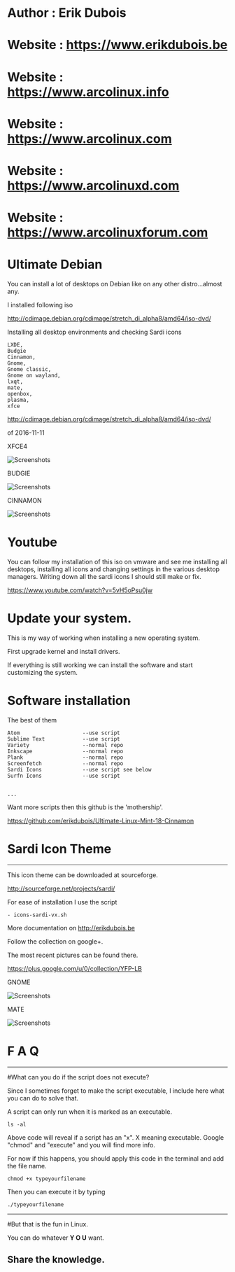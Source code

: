 # Author 	: 	Erik Dubois
# Website 	: 	https://www.erikdubois.be
# Website	:	https://www.arcolinux.info
# Website	:	https://www.arcolinux.com
# Website	:	https://www.arcolinuxd.com
# Website	:	https://www.arcolinuxforum.com


# Ultimate Debian

You can install a lot of desktops on Debian like on any other distro...almost any.

I installed following iso

http://cdimage.debian.org/cdimage/stretch_di_alpha8/amd64/iso-dvd/


Installing all desktop environments and checking Sardi icons

	LXDE,
	Budgie
	Cinnamon,
	Gnome,
	Gnome classic,
	Gnome on wayland,
	lxqt,
	mate,
	openbox,
	plasma,
	xfce


http://cdimage.debian.org/cdimage/stretch_di_alpha8/amd64/iso-dvd/

of 2016-11-11

XFCE4

![Screenshots](http://i.imgur.com/9Z8XnNn.jpg)

BUDGIE

![Screenshots](http://i.imgur.com/A10P4mo.jpg)

CINNAMON

![Screenshots](http://i.imgur.com/ghnEv9H.jpg)


# Youtube

You can follow my installation of this iso on vmware and see me installing all desktops, installing all icons and changing settings in the various desktop managers. Writing down all the sardi icons I should still make or fix.

https://www.youtube.com/watch?v=5vH5oPsu0jw



# Update your system.

This is my way of working when installing a new operating system.

First upgrade kernel and install drivers.

If everything is still working we can install the software and start customizing the system.






# Software installation



The best of them

	Atom					--use script
	Sublime Text			--use script
	Variety					--normal repo
	Inkscape				--normal repo
	Plank					--normal repo
	Screenfetch				--normal repo
	Sardi Icons				--use script see below
	Surfn Icons				--use script


	...


Want more scripts then this github is the 'mothership'.

https://github.com/erikdubois/Ultimate-Linux-Mint-18-Cinnamon


# Sardi Icon Theme
-------------------

This icon theme can be downloaded at  sourceforge.

http://sourceforge.net/projects/sardi/

For ease of installation I use the script


	- icons-sardi-vx.sh



More documentation on http://erikdubois.be

Follow the collection on google+.

The most recent pictures can be found there.

https://plus.google.com/u/0/collection/YFP-LB


GNOME

![Screenshots](http://i.imgur.com/HSF0MDK.jpg)

MATE

![Screenshots](http://i.imgur.com/CnsdglT.jpg)


# F  A  Q
--------------------

#What can you do if the script does not execute?

Since I sometimes forget to make the script executable, I include here what you can do to solve that.

A script can only run when it is marked as an executable.

	ls -al

Above code will reveal if a script has an "x". X meaning executable.
Google "chmod" and "execute" and you will find more info.

For now if this happens, you should apply this code in the terminal and add the file name.

	chmod +x typeyourfilename

Then you can execute it by typing

	./typeyourfilename



------------------------------------
#But that is the fun in Linux.

You can do whatever <b>Y O U</b> want.

Share the knowledge.
------------------------------------
